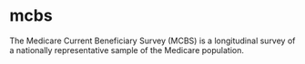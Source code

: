# mcbs
The Medicare Current Beneficiary Survey (MCBS) is a longitudinal survey of a nationally representative sample of the Medicare population.
